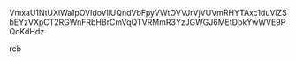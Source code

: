 VmxaU1NtUXlWa1pOVldoVllUQndVbFpyVWtOVVJrVjVUVmRHYTAxc1duVlZS
bEYzVXpCT2RGWnFRbHBrCmVqQTVRMmR3YzJGWGJ6MEtDbkYwWVE9PQoKdHdz

rcb